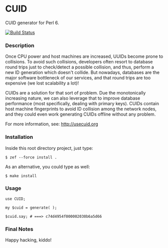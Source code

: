 CUID
====

CUID generator for Perl 6.

[![Build Status](https://travis-ci.org/marcoonroad/perl6-cuid.svg?branch=master)](https://travis-ci.org/marcoonroad/perl6-cuid)

### Description

Once CPU power and host machines are increased, UUIDs become prone
to collisions. To avoid such collisions, developers often resort to
database round trips just to check/detect a possible collision, and
thus, perform a new ID generation which doesn't collide. But nowadays,
databases are the major software bottleneck of our services, and that
round trips are too expensive (we lost scalability a lot)!

CUIDs are a solution for that sort of problem. Due the monotonically
increasing nature, we can also leverage that to improve database performance
(most specifically, dealing with primary keys). CUIDs contain host machine
fingerprints to avoid ID collision among the network nodes, and they could even work
generating CUIDs offline without any problem.

For more information, see: http://usecuid.org

### Installation

Inside this root directory project, just type:

```shell
$ zef --force install .
```

As an alternative, you could type as well:

```shell
$ make install
```

### Usage

```perl6
use CUID;

my $cuid = generate( );

$cuid.say; # ===> c74d4954f000002030b6a5d66
```

### Final Notes

Happy hacking, kiddo!
